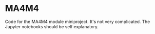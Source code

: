 # MA4M4

Code for the MA4M4 module miniproject. It's not very complicated. The Jupyter notebooks should be self explanatory.
